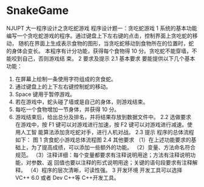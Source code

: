 # SnakeGame
NJUPT 大一程序设计之贪吃蛇游戏
程序设计题一：贪吃蛇游戏
1 系统的基本功能
编写一个贪吃蛇游戏的程序。通过键盘上下左右键的点击，控制界面上贪吃蛇的移动，
随机在界面上生成表示食物的图形，当贪吃蛇移动到食物所在的位置时，蛇的身体会变长。
本程序有计分功能，获得每个食物得 10 分。贪吃蛇不能穿墙，不能咬到自己，否则游戏结
束。
2 要求及提示
2.1 基本要求
要能提供以下几个基本功能：
1) 在屏幕上绘制一条使用字符组成的贪食蛇。
2) 通过键盘上的上下左右键控制蛇的移动。
3) Space 键用于暂停游戏。
4) 若在游戏中，蛇头碰了墙或是自己的身体，则游戏结束。
5) 每吃一个食物增加一节身体，并获得 10 分。
6) 游戏结束后，给出总分及排名，并将结果存放到数据文件中。
2.2 选做要求
在游戏中，按 F1 键可以对游戏进行加速，按 F2 键可以对游戏进行减速。使用人工智
能算法添加贪吃蛇对手，进行人机对战。
2.3 提示
程序的总体流程如下：
图 1 贪食蛇小游戏总体流程图
2.4 其他要求
（1）在上述功能要求的基础上，为了提高成绩，可以添加一些额外的功能。
（2）变量、方法命名符合规范。
（3）注释详细：每个变量都要求有注释说明用途；方法有注释说明功能，对参数、返
回值也要以注释的形式说明用途；关键的语句段要求有注释解释。
（4）程序的层次清晰，可读性强。
3 开发环境
开发工具可以选择 VC++ 6.0 或者 Dev C++等 C++开发工具。
